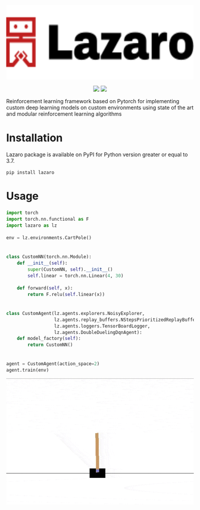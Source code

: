 <p align="center">
    <img height="200" src="./docs/lazaro.svg">
</p>
<p align="center">
    <img src="https://github.com/GabrielMusat/lazaro/actions/workflows/test.yml/badge.svg">
    <img src="https://img.shields.io/badge/PRs-welcome-brightgreen.svg"/>
</p>

Reinforcement learning framework based on Pytorch for implementing custom deep learning models
on custom environments using state of the art and modular reinforcement learning algorithms

# Installation

Lazaro package is available on PyPI for Python version greater or equal to 3.7.
```shell
pip install lazaro
```

# Usage
```python
import torch
import torch.nn.functional as F
import lazaro as lz

env = lz.environments.CartPole()


class CustomNN(torch.nn.Module):
    def __init__(self):
        super(CustomNN, self).__init__()
        self.linear = torch.nn.Linear(4, 30)

    def forward(self, x):
        return F.relu(self.linear(x))


class CustomAgent(lz.agents.explorers.NoisyExplorer,
                  lz.agents.replay_buffers.NStepsPrioritizedReplayBuffer,
                  lz.agents.loggers.TensorBoardLogger,
                  lz.agents.DoubleDuelingDqnAgent):
    def model_factory(self):
        return CustomNN()


agent = CustomAgent(action_space=2)
agent.train(env)

```
<p align="center">
    <img src="docs/cartpole.gif">
</p>